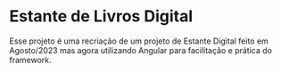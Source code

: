 # Estante de Livros Digital
Esse projeto é uma recriação de um projeto de Estante Digital feito em Agosto/2023 mas agora utilizando Angular para facilitação e prática do framework.